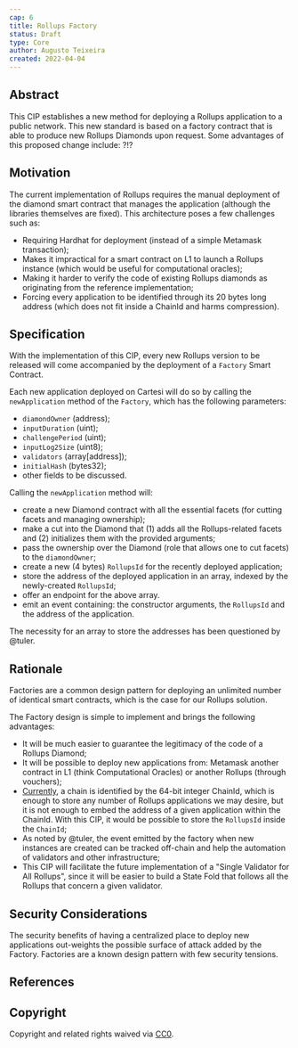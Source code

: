 ```yaml
---
cap: 6
title: Rollups Factory
status: Draft
type: Core
author: Augusto Teixeira
created: 2022-04-04
---
```


## Abstract

This CIP establishes a new method for deploying a Rollups application to a public network.
This new standard is based on  a factory contract that is able to produce new Rollups Diamonds upon request.
Some advantages of this proposed change include:
?!?

## Motivation

The current implementation of Rollups requires the manual deployment of the diamond smart contract that manages the application (although the libraries themselves are fixed).
This architecture poses a few challenges such as:
- Requiring Hardhat for deployment (instead of a simple Metamask transaction);
- Makes it impractical for a smart contract on L1 to launch a Rollups instance (which would be useful for computational oracles);
- Making it harder to verify the code of existing Rollups diamonds as originating from the reference implementation;
- Forcing every application to be identified through its 20 bytes long address (which does not fit inside a ChainId and harms compression).

## Specification

With the implementation of this CIP, every new Rollups version to be released will come accompanied by the deployment of a `Factory` Smart Contract.

Each new application deployed on Cartesi will do so by calling the `newApplication` method of the `Factory`, which has the following parameters:
- `diamondOwner` (address);
- `inputDuration` (uint);
- `challengePeriod` (uint);
- `inputLog2Size` (uint8);
- `validators` (array[address]);
- `initialHash` (bytes32);
- other fields to be discussed.

Calling the `newApplication` method will:
- create a new Diamond contract with all the essential facets (for cutting facets and managing ownership);
- make a cut into the Diamond that (1) adds all the Rollups-related facets and (2) initializes them with the provided arguments;
- pass the ownership over the Diamond (role that allows one to cut facets) to the `diamondOwner`;
- create a new (4 bytes) `RollupsId` for the recently deployed application;
- store the address of the deployed application in an array, indexed by the newly-created `RollupsId`;
- offer an endpoint for the above array.
- emit an event containing: the constructor arguments, the `RollupsId` and the address of the application.

The necessity for an array to store the addresses has been questioned by @tuler.

## Rationale

Factories are a common design pattern for deploying an unlimited number of identical smart contracts, which is the case for our Rollups solution.

The Factory design is simple to implement and brings the following advantages:
- It will be much easier to guarantee the legitimacy of the code of a Rollups Diamond;
- It will be possible to deploy new applications from: Metamask another contract in L1 (think Computational Oracles) or another Rollups (through vouchers);
- [Currently](https://github.com/ethereum/EIPs/issues/2294), a chain is identified by the 64-bit integer ChainId, which is enough to store any number of Rollups applications we may desire, but it is not enough to embed the address of a given application within the ChainId.
With this CIP, it would be possible to store the `RollupsId` inside the `ChainId`;
- As noted by @tuler, the event emitted by the factory when new instances are created can be tracked off-chain and help the automation of validators and other infrastructure;
- This CIP will facilitate the future implementation of a "Single Validator for All Rollups", since it will be easier to build a State Fold that follows all the Rollups that concern a given validator.

## Security Considerations

The security benefits of having a centralized place to deploy new applications out-weights the possible surface of attack added by the Factory.
Factories are a known design pattern with few security tensions.

## References

[ChainId]: https://github.com/ethereum/EIPs/blob/master/EIPS/eip-155.md
[ChainId Limits]: https://github.com/ethereum/EIPs/issues/2294

## Copyright

Copyright and related rights waived via [CC0](https://creativecommons.org/publicdomain/zero/1.0/).
